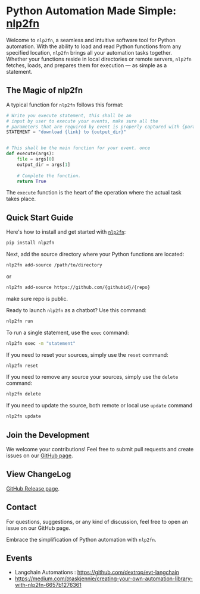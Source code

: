 # Python Automation Made Simple: [nlp2fn](https://pypi.org/project/nlp2fn/)

Welcome to `nlp2fn`, a seamless and intuitive software tool for Python automation. With the ability to load and read Python functions from any specified location, `nlp2fn` brings all your automation tasks together. Whether your functions reside in local directories or remote servers, `nlp2fn` fetches, loads, and prepares them for execution — as simple as a statement.


## The Magic of nlp2fn

A typical function for `nlp2fn` follows this format:

```python
# Write you execute statement, this shall be an 
# input by user to execute your events, make sure all the 
# parameters that are required by event is properly captured with {param_name}.
STATEMENT = "download {link} to {output_dir}"


# This shall be the main function for your event. once 
def execute(args):
    file = args[0]
    output_dir = args[1]
    
    # Complete the function.
    return True
```

The `execute` function is the heart of the operation where the actual task takes place.

## Quick Start Guide

Here's how to install and get started with [`nlp2fn`](https://pypi.org/project/nlp2fn/):

```bash
pip install nlp2fn
```

Next, add the source directory where your Python functions are located:

```bash
nlp2fn add-source /path/to/directory
```

or 

```bash
nlp2fn add-source https://github.com/{githubid}/{repo}
```

make sure repo is public.


Ready to launch `nlp2fn` as a chatbot? Use this command:

```bash
nlp2fn run
```

To run a single statement, use the `exec` command:

```bash
nlp2fn exec -m "statement"
```

If you need to reset your sources, simply use the `reset` command:

```bash
nlp2fn reset
```

If you need to remove any source your sources, simply use the `delete ` command:

```bash
nlp2fn delete
```

If you need to update the source, both remote or local use `update` command

```bash
nlp2fn update
```

## Join the Development

We welcome your contributions! Feel free to submit pull requests and create issues on our [GitHub page](https://github.com/dextrop/nlp2fn/issues).

## View ChangeLog

[GitHub Release page](https://github.com/dextrop/nlp2fn/blob/main/CHANGELOG.md).

## Contact

For questions, suggestions, or any kind of discussion, feel free to open an issue on our GitHub page.

Embrace the simplification of Python automation with `nlp2fn`.

## Events

- Langchain Automations : https://github.com/dextrop/evt-langchain
- https://medium.com/@askjennie/creating-your-own-automation-library-with-nlp2fn-6657b1276361
